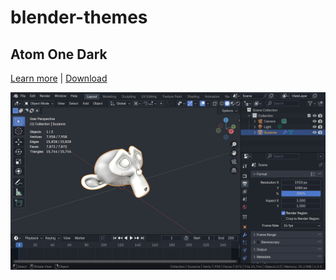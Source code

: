 # blender-themes

## Atom One Dark

[Learn more](./atom-one-dark/README.md) | [Download](https://extensions.blender.org/themes/theme-atom-one-dark/)

![Atom One Dark theme for blender.](./atom-one-dark/assets/preview-0.png)



